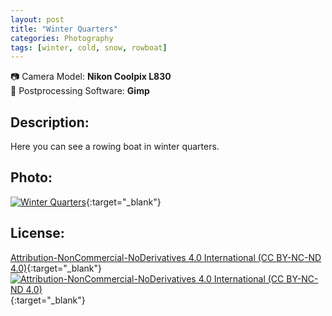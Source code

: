 ```yaml
---
layout: post
title: "Winter Quarters"
categories: Photography
tags: [winter, cold, snow, rowboat]
---
```

📷 Camera Model: **Nikon Coolpix L830**<br />
💾 Postprocessing Software: **Gimp**
## Description:
Here you can see a rowing boat in winter quarters.
## Photo:
[![Winter Quarters](https://live.staticflickr.com/65535/51776105336_0906a23b7d_c_d.jpg)](https://www.flickr.com/photos/mike_ravenblack/51776105336){:target="_blank"}
## License:
[Attribution-NonCommercial-NoDerivatives 4.0 International (CC BY-NC-ND 4.0)](https://creativecommons.org/licenses/by-nc-nd/4.0/){:target="_blank"} \
[![Attribution-NonCommercial-NoDerivatives 4.0 International (CC BY-NC-ND 4.0)](https://i.creativecommons.org/l/by-nc-nd/4.0/88x31.png)](http://creativecommons.org/licenses/by-nc-nd/4.0/){:target="_blank"}